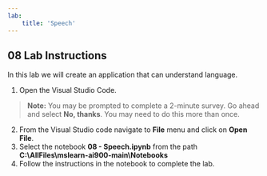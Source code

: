 ```yaml
---
lab:
    title: 'Speech'
---
```


## 08 Lab Instructions
In this lab we will create an application that can understand language. 

1. Open the Visual Studio Code.
>**Note:** You may be prompted to complete a 2-minute survey. Go ahead and select **No, thanks**. You may need to do this more than once.
2. From the Visual Studio code navigate to **File** menu and click on **Open File**.
3. Select the notebook **08 - Speech.ipynb** from the path **C:\AllFiles\mslearn-ai900-main\Notebooks**
4. Follow the instructions in the notebook to complete the lab.
